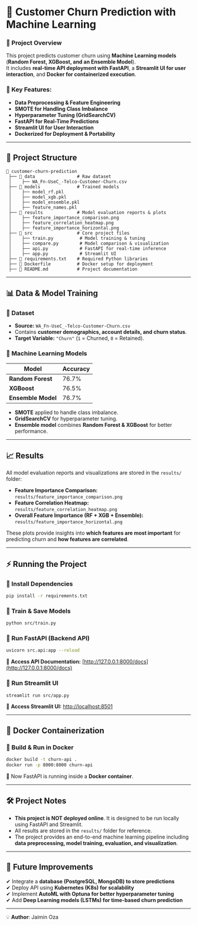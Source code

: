 # 🚀 Customer Churn Prediction with Machine Learning

### **📌 Project Overview**

This project predicts customer churn using **Machine Learning models** (**Random Forest, XGBoost, and an Ensemble Model**).\
It includes **real-time API deployment with FastAPI**, a **Streamlit UI for user interaction**, and **Docker for containerized execution**.

### **🔹 Key Features:**

- **Data Preprocessing & Feature Engineering**
- **SMOTE for Handling Class Imbalance**
- **Hyperparameter Tuning (GridSearchCV)**
- **FastAPI for Real-Time Predictions**
- **Streamlit UI for User Interaction**
- **Dockerized for Deployment & Portability**

---

## **📂 Project Structure**

```
📂 customer-churn-prediction
 ├── 📂 data                # Raw dataset
 │    ├── WA_Fn-UseC_-Telco-Customer-Churn.csv
 ├── 📂 models              # Trained models
 │    ├── model_rf.pkl
 │    ├── model_xgb.pkl
 │    ├── model_ensemble.pkl
 │    ├── feature_names.pkl
 ├── 📂 results             # Model evaluation reports & plots
 │    ├── feature_importance_comparison.png
 │    ├── feature_correlation_heatmap.png
 │    ├── feature_importance_horizontal.png
 ├── 📂 src                 # Core project files
 │    ├── train.py          # Model training & tuning
 │    ├── compare.py        # Model comparison & visualization
 │    ├── api.py            # FastAPI for real-time inference
 │    ├── app.py            # Streamlit UI
 ├── 📜 requirements.txt    # Required Python libraries
 ├── 📜 Dockerfile          # Docker setup for deployment
 ├── 📜 README.md           # Project documentation
```

---

## **📊 Data & Model Training**

### **🔹 Dataset**

- **Source:** `WA_Fn-UseC_-Telco-Customer-Churn.csv`
- Contains **customer demographics, account details, and churn status**.
- **Target Variable:** `"Churn"` (`1` = Churned, `0` = Retained).

### **🔹 Machine Learning Models**

| Model              | Accuracy |
| ------------------ | -------- |
| **Random Forest**  | 76.7%    |
| **XGBoost**        | 76.5%    |
| **Ensemble Model** | 76.7%    |

- **SMOTE** applied to handle class imbalance.
- **GridSearchCV** for hyperparameter tuning.
- **Ensemble model** combines **Random Forest & XGBoost** for better performance.

---

## **📈 Results**

All model evaluation reports and visualizations are stored in the `results/` folder:
- **Feature Importance Comparison:** `results/feature_importance_comparison.png`
- **Feature Correlation Heatmap:** `results/feature_correlation_heatmap.png`
- **Overall Feature Importance (RF + XGB + Ensemble):** `results/feature_importance_horizontal.png`

These plots provide insights into **which features are most important** for predicting churn and **how features are correlated**.

---

## **⚡ Running the Project**

### **🔹 Install Dependencies**

```bash
pip install -r requirements.txt
```

### **🔹 Train & Save Models**

```bash
python src/train.py
```

### **🔹 Run FastAPI (Backend API)**

```bash
uvicorn src.api:app --reload
```

🔗 **Access API Documentation:** [http://127.0.0.1:8000/docs](http://127.0.0.1:8000/docs)

### **🔹 Run Streamlit UI**

```bash
streamlit run src/app.py
```

🔗 **Access Streamlit UI:** [http://localhost:8501](http://localhost:8501)

---

## **🐳 Docker Containerization**

### **🔹 Build & Run in Docker**

```bash
docker build -t churn-api .
docker run -p 8000:8000 churn-api
```

🚀 Now FastAPI is running inside a **Docker container**.

---

## **🛠 Project Notes**

- **This project is NOT deployed online**. It is designed to be run locally using FastAPI and Streamlit.
- All results are stored in the `results/` folder for reference.
- The project provides an end-to-end machine learning pipeline including **data preprocessing, model training, evaluation, and visualization**.

---

## **📌 Future Improvements**

✔ Integrate a **database (PostgreSQL, MongoDB) to store predictions**\
✔ Deploy API using **Kubernetes (K8s) for scalability**\
✔ Implement **AutoML with Optuna for better hyperparameter tuning**\
✔ Add **Deep Learning models (LSTMs) for time-based churn prediction**

---


💡 **Author**: Jaimin Oza

 
